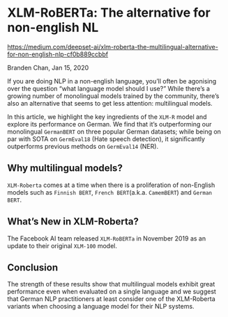 XLM-RoBERTa: The alternative for non-english NL
===============================================

https://medium.com/deepset-ai/xlm-roberta-the-multilingual-alternative-for-non-english-nlp-cf0b889ccbbf

Branden Chan, Jan 15, 2020

If you are doing NLP in a non-english language, you’ll often be agonising over the question “what language model should I use?” While there’s a growing number of monolingual models trained by the community, there’s also an alternative that seems to get less attention: multilingual models.

In this article, we highlight the key ingredients of the `XLM-R` model and explore its performance on German. We find that it’s outperforming our monolingual `GermanBERT` on three popular German datasets; while being on par with SOTA on `GermEval18` (Hate speech detection), it significantly outperforms previous methods on `GermEval14` (NER).

## Why multilingual models?

`XLM-Roberta` comes at a time when there is a proliferation of non-English models such as `Finnish BERT`, `French BERT`(a.k.a. `CamemBERT`) and `German BERT`. 

## What’s New in XLM-Roberta?

The Facebook AI team released `XLM-RoBERTa` in November 2019 as an update to their original `XLM-100` model.

## Conclusion

The strength of these results show that multilingual models exhibit great performance even when evaluated on a single language and we suggest that German NLP practitioners at least consider one of the XLM-Roberta variants when choosing a language model for their NLP systems.

